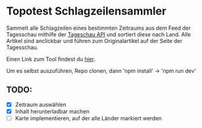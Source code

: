 # Topotest Schlagzeilensammler

Sammelt alle Schlagzeilen eines bestimmten Zeitraums aus dem Feed der Tagesschau mithilfe der [Tageschau API](https://github.com/AndreasFischer1985/tagesschau-api) und sortiert diese nach Land. Alle Artikel sind anclickbar und führen zum Originalartikel auf der Seite der Tagesschau.

Einen Link zum Tool findest du [hier](https://redcommander735.github.io/topotest/).

Um es selbst auszuführen, Repo clonen, dann 
'npm install'  &rarr;  'npm run dev'

TODO:
-
- [x] Zeitraum auswählen
- [x] Inhalt herunterladbar machen
- [ ] Karte implementieren, auf der alle Länder markiert werden

